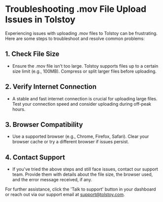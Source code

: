 # Troubleshooting .mov File Upload Issues in Tolstoy

Experiencing issues with uploading .mov files to Tolstoy can be frustrating. Here are some steps to troubleshoot and resolve common problems:

## 1. Check File Size
- Ensure the .mov file isn't too large. Tolstoy supports files up to a certain size limit (e.g., 100MB). Compress or split larger files before uploading.

## 2. Verify Internet Connection
- A stable and fast internet connection is crucial for uploading large files. Test your connection speed and consider uploading during off-peak hours.

## 3. Browser Compatibility
- Use a supported browser (e.g., Chrome, Firefox, Safari). Clear your browser cache or try a different browser if issues persist.

## 4. Contact Support
- If you've tried the above steps and still face issues, contact our support team. Provide them with details about the file size, the browser used, and the error message received, if any.

For further assistance, click the 'Talk to support' button in your dashboard or reach out via our support email at support@tolstoy.com.
